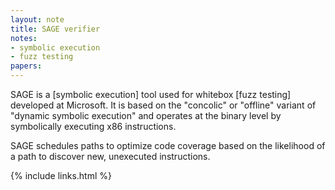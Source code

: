 ```yaml
---
layout: note
title: SAGE verifier
notes:
- symbolic execution
- fuzz testing
papers:
---
```


SAGE is a [symbolic execution] tool used for whitebox [fuzz testing]
developed at Microsoft.
It is based on the "concolic" or "offline" variant of
"dynamic symbolic execution" and operates at the binary level
by symbolically executing x86 instructions.

SAGE schedules paths to optimize code coverage based on the likelihood of
a path to discover new, unexecuted instructions.

{% include links.html %}
